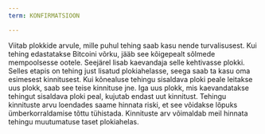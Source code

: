 ```yaml
---
term: KONFIRMATSIOON

---
```

Viitab plokkide arvule, mille puhul tehing saab kasu nende turvalisusest. Kui tehing edastatakse Bitcoini võrku, jääb see kõigepealt sõlmede mempoolsesse ootele. Seejärel lisab kaevandaja selle kehtivasse plokki. Selles etapis on tehing just lisatud plokiahelasse, seega saab ta kasu oma esimesest kinnitusest. Kui kõnealuse tehingu sisaldava ploki peale leitakse uus plokk, saab see teise kinnituse jne. Iga uus plokk, mis kaevandatakse tehingut sisaldava ploki peal, kujutab endast uut kinnitust. Tehingu kinnituste arvu loendades saame hinnata riski, et see võidakse lõpuks ümberkorraldamise tõttu tühistada. Kinnituste arv võimaldab meil hinnata tehingu muutumatuse taset plokiahelas.